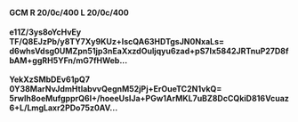 #### GCM R 20/0c/400 L 20/0c/400
**e11Z/3ys8oYcHvEy**<br/>**TF/Q8EJzPb/y8TY7Xy9KUz+lscQA63HDTgsJN0NxaLs=**<br/>**d6whsVdsg0UMZpn51jp3nEaXxzdOuljqyu6zad+pS7Ix5842JRTnuP27D8fbAM+ggRH5YFn/mG7fHWeb...**<br/><br/>
**YekXzSMbDEv61pQ7**<br/>**0Y38MarNvJdmHtlabvvQegnM52jPj+ErOueTC2N1vkQ=**<br/>**5rwlh8oeMufgpprQ6I+/hoeeUsIJa+PGw1ArMKL7uBZ8DcCQkiD816Vcuaz6+L/LmgLaxr2PDo75z0AV...**